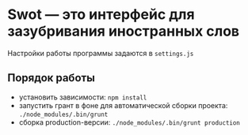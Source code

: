 # Swot ― это интерфейс для зазубривания иностранных слов

Настройки работы программы задаются в `settings.js`

## Порядок работы

* установить зависимости: `npm install`
* запустить грант в фоне для автоматической сборки проекта: `./node_modules/.bin/grunt`
* сборка production-версии: `./node_modules/.bin/grunt production`